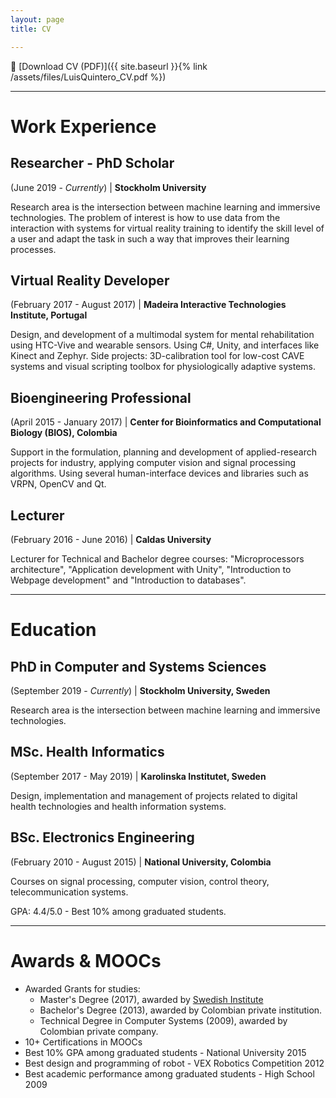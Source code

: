```yaml
---
layout: page
title: CV

---
```


📄 [Download CV (PDF)]({{ site.baseurl }}{% link /assets/files/LuisQuintero_CV.pdf %})

---

# Work Experience

## Researcher - PhD Scholar
(June 2019 - *Currently*) | **Stockholm University**

Research area is the intersection between machine learning and immersive technologies. The problem of interest is how to use data from the interaction with systems for virtual reality training to identify the skill level of a user and adapt the task in such a way that improves their learning processes.

## Virtual Reality Developer
(February 2017 - August 2017) | **Madeira Interactive Technologies Institute, Portugal**

Design, and development of a multimodal system for mental rehabilitation using HTC-Vive and wearable sensors. Using C#, Unity, and interfaces like Kinect and Zephyr. Side projects: 3D-calibration tool for low-cost CAVE systems and visual scripting toolbox for physiologically adaptive systems.

## Bioengineering Professional
(April 2015 - January 2017) | **Center for Bioinformatics and Computational Biology (BIOS), Colombia**

Support in the formulation, planning and development of applied-research projects for industry, applying computer vision and signal processing algorithms. Using several human-interface devices and libraries such as VRPN, OpenCV and Qt.

## Lecturer 
(February 2016 - June 2016) | **Caldas University**

Lecturer for Technical and Bachelor degree courses: "Microprocessors architecture", "Application development with Unity", "Introduction to Webpage development" and "Introduction to databases".

---

# Education

## PhD in Computer and Systems Sciences
(September 2019 - *Currently*) | **Stockholm University, Sweden**

Research area is the intersection between machine learning and immersive technologies.

## MSc. Health Informatics
(September 2017 - May 2019) | **Karolinska Institutet, Sweden**

Design, implementation and management of projects related to digital health technologies and health information systems.

## BSc. Electronics Engineering
(February 2010 - August 2015) | **National University, Colombia**

Courses on signal processing, computer vision, control theory, telecommunication systems.

GPA: 4.4/5.0 - Best 10% among graduated students.

---

# Awards & MOOCs

- Awarded Grants for studies:
    - Master's Degree (2017), awarded by [Swedish Institute](https://eng.si.se/scholarship/the-swedish-institute-study-scholarships/)
    - Bachelor's Degree (2013), awarded by Colombian private institution.
    - Technical Degree in Computer Systems (2009), awarded by Colombian private company.
- 10+ Certifications in MOOCs
- Best 10% GPA among graduated students - National University 2015
- Best design and programming of robot - VEX Robotics Competition 2012
- Best academic performance among graduated students - High School 2009
